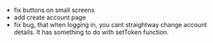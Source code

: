 - fix buttons on small screens
- add create account page
- fix bug, that when logging in, you cant straightway change account details. It has something to do with setToken function.
